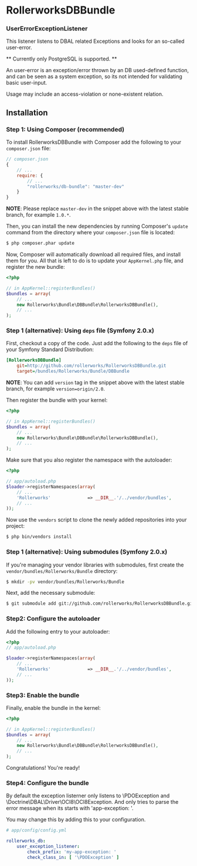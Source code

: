 ﻿RollerworksDBBundle
===================

### UserErrorExceptionListener

This listener listens to DBAL related Exceptions and looks for an so-called user-error.

** Currently only PostgreSQL is supported. **

An user-error is an exception/error thrown by an DB used-defined function,
and can be seen as a system exception, so its not intended for validating basic user-input.

Usage may include an access-violation or none-existent relation.

## Installation

### Step 1: Using Composer (recommended)

To install RollerworksDBBundle with Composer add the following to your
`composer.json` file:

```js
// composer.json
{
    // ...
    require: {
        // ...
        "rollerworks/db-bundle": "master-dev"
    }
}
```

**NOTE**: Please replace `master-dev` in the snippet above with the latest stable
branch, for example ``1.0.*``.

Then, you can install the new dependencies by running Composer's ``update``
command from the directory where your ``composer.json`` file is located:

```bash
$ php composer.phar update
```

Now, Composer will automatically download all required files, and install them
for you. All that is left to do is to update your ``AppKernel.php`` file, and
register the new bundle:

```php
<?php

// in AppKernel::registerBundles()
$bundles = array(
    // ...
    new Rollerworks\Bundle\DBBundle\RollerworksDBBundle(),
    // ...
);
```

### Step 1 (alternative): Using ``deps`` file (Symfony 2.0.x)

First, checkout a copy of the code. Just add the following to the ``deps``
file of your Symfony Standard Distribution:

```ini
[RollerworksDBBundle]
    git=http://github.com/rollerworks/RollerworksDBBundle.git
    target=/bundles/Rollerworks/Bundle/DBBundle
```

**NOTE**: You can add `version` tag in the snippet above with the latest stable
branch, for example ``version=origin/2.0``.

Then register the bundle with your kernel:

```php
<?php

// in AppKernel::registerBundles()
$bundles = array(
    // ...
    new Rollerworks\Bundle\DBBundle\RollerworksDBBundle(),
    // ...
);
```

Make sure that you also register the namespace with the autoloader:

```php
<?php

// app/autoload.php
$loader->registerNamespaces(array(
    // ...
    'Rollerworks'              => __DIR__.'/../vendor/bundles',
    // ...
));
```

Now use the ``vendors`` script to clone the newly added repositories
into your project:

```bash
$ php bin/vendors install
```

### Step 1 (alternative): Using submodules (Symfony 2.0.x)

If you're managing your vendor libraries with submodules, first create the
`vendor/bundles/Rollerworks/Bundle` directory:

``` bash
$ mkdir -pv vendor/bundles/Rollerworks/Bundle
```

Next, add the necessary submodule:

``` bash
$ git submodule add git://github.com/rollerworks/RollerworksDBBundle.git vendor/bundles/Rollerworks/Bundle/DBBundle
```

### Step2: Configure the autoloader

Add the following entry to your autoloader:

``` php
<?php
// app/autoload.php

$loader->registerNamespaces(array(
    // ...
    'Rollerworks'              => __DIR__.'/../vendor/bundles',
    // ...
));
```

### Step3: Enable the bundle

Finally, enable the bundle in the kernel:

``` php
<?php

// in AppKernel::registerBundles()
$bundles = array(
    // ...
    new Rollerworks\Bundle\DBBundle\RollerworksDBBundle(),
    // ...
);
```

Congratulations! You're ready!

### Step4: Configure the bundle

By default the exception listerner only listens to \PDOException and \Doctrine\DBAL\Driver\OCI8\OCI8Exception.
And only tries to parse the error message when its starts with 'app-exception: '.

You may change this by adding this to your configuration.

``` yaml
# app/config/config.yml

rollerworks_db:
    user_exception_listener:
        check_prefix: 'my-app-exception: '
        check_class_in: [ '\PDOException' ]
```
